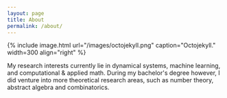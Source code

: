 ```yaml
---
layout: page
title: About
permalink: /about/
---
```


{% include image.html url="/images/octojekyll.png" caption="Octojekyll." width=300 align="right" %}

My research interests currently lie in dynamical systems, machine learning, and computational & applied math. During my bachelor's degree however, I did venture into more theoretical research areas,
such as number theory, abstract algebra and combinatorics.

